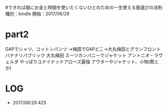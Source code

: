#できれば服にお金と時間を使いたくないひとのための一生使える服選びの法則
種別：kindle
開始：2017/06/29

# part2
GAPでシャツ、コットンパンツ
→梅田でGAPどこ→大丸梅田とグランフロント
バナナリパブリック 大丸梅田
スーツカンパニーでジャケット
アントニオ・ラヴェルダ
やっぱりユナイテッドアローズ最強
アウターやジャケット、小物(靴とか)

# LOG
- 2017/06/29 425
